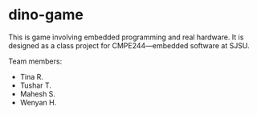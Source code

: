 # dino-game
This is game involving embedded programming and real hardware. It is designed as a class project for CMPE244&mdash;embedded software at SJSU.

Team members:
- Tina R.
- Tushar T.
- Mahesh S.
- Wenyan H.

